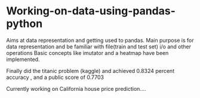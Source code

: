 # Working-on-data-using-pandas-python
Aims at data representation and getting used to pandas.
Main purpose is for data representation and be familiar with file(train and test set) i/o and other operations
Basic concepts like imutator and a heatmap have been implemented.

Finally did the titanic problem (kaggle) and achieved 0.8324 percent accuracy , and a public score of 0.7703

Currently working on California house price prediction....

